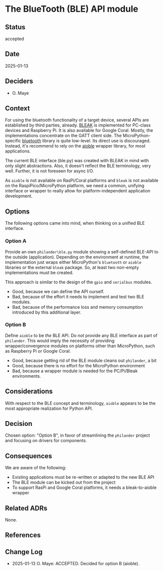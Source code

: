 # The BlueTooth (BLE) API module

## Status

<!-- one of [proposed | rejected | accepted | deprecated | superseded by [linked ADR](adr-link.md)] -->

accepted

## Date <!-- optional -->

<!-- YYYY-MM-DD (no period!) Date when this decision was last updated -->

2025-01-13

## Deciders <!-- optional -->

<!-- List everyone actively involved in the decision! Do not assume any relation between order and importance. -->
* O. Maye

## Context

<!-- Describe the context and problem statement, e.g., in free form using two to three sentences. You may want to articulate the problem in form of a question or give the technical story. What is the issue that is motivating this decision or change? How is the decision architecturally significant - warranting an ADR? What is the high level design Approach? Leave the details for the options section below! -->

For using the bluetooth functionality of a target device, several APIs are established by third parties, already.
[BLEAK](https://github.com/hbldh/bleak) is implemented for PC-class devices and Raspberry Pi. It is also available for Google Coral. Mostly, the implementations concentrate on the GATT client side. The MicroPython-specific
[bluetooth](https://docs.micropython.org/en/latest/library/bluetooth.html) library is quite low-level. Its direct use is discouraged. Instead, it's recommend to rely on the [aioble](https://github.com/micropython/micropython-lib/tree/master/micropython/bluetooth/aioble) wrapper library, for most applications.

The current BLE interface (ble.py) was created with BLEAK in mind with only slight abstractions. Also, it doesn't reflect the BLE terminology, very well. Further, it is not foreseen for async I/O.

As `aioble` is not available on RasPi/Coral platforms and `bleak` is not available on the RaspiPico/MicroPython platform, we need a common, unifying interface or wrapper to really allow for platform-independent application development.


## Options <!-- optional -->

<!-- Give an austere description of the considered options. Concentrate on technical aspects. Give pros and cons, but do not argue, why this option was finally selected or not.
### Option A

[example | description | pointer to more information]

* Good, because [argument a]
* Good, because [argument b]
* Bad, because [argument c]
-->

The following options came into mind, when thinking on a unified BLE interface.

### Option A

Provide an own `philander\ble.py` module showing a self-defined BLE-API to the outside (application). Depending on the environment at runtime, the implementation just wraps either MicroPython's `bluetooth` or `aioble` libraries or the external `bleak` package. So, at least two non-empty implementations must be created.

This approach is similar to the design of the `gpio` and `serialbus` modules.

* Good, because we can define the API ourself.
* Bad, because of the effort it needs to implement and test two BLE modules.
* Bad, because of the performance loss and memory consumption introduced by this additional layer.

### Option B

Define `aioble` to be *the* BLE API. Do not provide any BLE interface as part of `philander`.
This would imply the necessity of providing wrapper/convergence modules on platforms other than MicroPython, such as Raspberry Pi or Google Coral.


* Good, because getting rid of the BLE module cleans out `philander`, a bit
* Good, because there is no effort for the MicroPython environment
* Bad, because a wrapper module is needed for the PC/Pi/Bleak environments.

## Considerations <!-- optional -->

<!-- Document decision drivers, forces, concerns, ancillary or related issues, questions that arose in debate of the ADR. Indicate if/how they were resolved or mollified.

* [driver 1, e.g., a force, facing concern, …]
* [driver 2, e.g., a force, facing concern, …]
-->
With respect to the BLE concept and terminology, `aioble` appears to be the most appropriate realization for Python API.

## Decision

<!-- What is the change that we're proposing and/or doing? Document any agreed upon important implementation detail, caveats, future considerations, remaining or deferred design issues. Document any part of the requirements not satisfied by the proposed design. 

Chosen option: "[option 1]", because [justification. e.g., only option, which meets k.o. criterion decision driver | which resolves force force | … | comes out best (see below)].
-->

Chosen option: "Option B", in favor of streamlining the `philander` project and focusing on drivers for components.

## Consequences

<!-- What becomes easier or more difficult to do because of this change?
* [e.g., improvement of quality attribute satisfaction, follow-up decisions required, …]
* [e.g., compromising quality attribute, follow-up decisions required, …]
* …
-->

We are aware of the following:
* Existing applications must be re-written or adapted to the new BLE API
* The BLE module can be kicked out from the project
* To support RasPi and Google Coral platforms, it needs a bleak-to-aioble wrapper

## Related ADRs <!-- optional -->

<!-- List any relevant ADRs - such as a design decision for a sub-component of a feature, a design deprecated as a result of this design, etc..
* [Depends on|Refined by|...] [ADR Title](URL)
--> 

None.

## References <!-- optional -->

<!-- List additional references.
* \[Title\]\(URL\)
-->

## Change Log <!-- optional -->

<!-- List the changes to the document. Sort by date in descending order.
* YYYY-MM-DD [Author]: [New status, if changed]. [Change]
-->

* 2025-01-13 O. Maye: ACCEPTED. Decided for option B (aioble).
